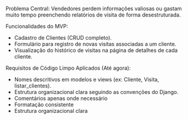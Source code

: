 Problema Central: Vendedores perdem informações valiosas ou gastam muito tempo preenchendo relatórios de visita de forma desestruturada. 

Funcionalidades do MVP:

- Cadastro de Clientes (CRUD completo). 
- Formulário para registro de novas visitas associadas a um cliente.
- Visualização do histórico de visitas na página de detalhes de cada cliente. 

Requisitos de Código Limpo Aplicados (Até agora):

- Nomes descritivos em modelos e views (ex: Cliente, Visita, listar_clientes). 
- Estrutura organizacional clara seguindo as convenções do Django. 
- Comentários apenas onde necessário
- Formatação consistente
- Estrutura organizacional clara